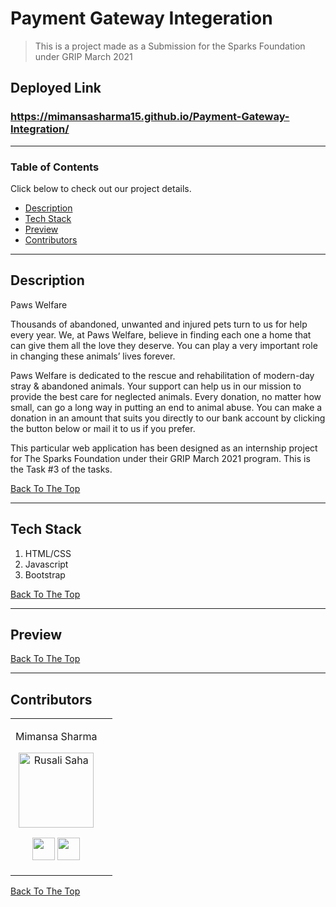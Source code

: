 # Payment Gateway Integeration
> This is a project made as a Submission for the Sparks Foundation under GRIP March 2021

## Deployed Link
### https://mimansasharma15.github.io/Payment-Gateway-Integration/

---

### Table of Contents
Click below to check out our project details.

- [Description](#description)
- [Tech Stack](#tech-stack)
- [Preview](#preview)
- [Contributors](#contributors)

---

## Description

Paws Welfare

Thousands of abandoned, unwanted and injured pets turn to us for help every year. We, at Paws Welfare, believe in finding each one a home that can give them all the love they deserve. You can play a very important role in changing these animals’ lives forever.

Paws Welfare is dedicated to the rescue and rehabilitation of modern-day stray & abandoned animals. Your support can help us in our mission to provide the best care for neglected animals. Every donation, no matter how small, can go a long way in putting an end to animal abuse. You can make a donation in an amount that suits you directly to our bank account by clicking the button below or mail it to us if you prefer.

This particular web application has been designed as an internship project for The Sparks Foundation under their GRIP March 2021 program. This is the Task #3 of the tasks.


[Back To The Top](#Payment-Gateway-Integeration)

---


## Tech Stack

1. HTML/CSS
2. Javascript
3. Bootstrap


[Back To The Top](#Payment-Gateway-Integeration)

---

## Preview


[Back To The Top](#read-assist)

---

## Contributors

<table>
<tr align="center">




<td>


Mimansa Sharma

<p align="center">
<img src = "https://avatars.githubusercontent.com/u/68011962?s=460&u=8b6234463d4c827874b8c882947145373c0470fa&v=4"  height="120" alt="Rusali Saha">
</p>
<p align="center">
<a href = "https://github.com/MimansaSharma15"><img src = "https://cdns.iconmonstr.com/wp-content/assets/preview/2012/240/iconmonstr-github-1.png" width="36" height = "36"/></a>
<a href = "https://www.linkedin.com/in/mimansasharma/">
<img src = "https://cdns.iconmonstr.com/wp-content/assets/preview/2012/240/iconmonstr-linkedin-2.png" width="36" height="36"/>
</a>
</p>
</td>

<td>

  </table>
</tr>
  </table>

[Back To The Top](#Payment-Gateway-Integeration)
